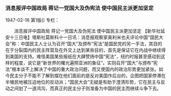 ### 消息报评中国政局  蒋记一党国大及伪宪法  使中国民主派更加坚定

1947-02-16
第1版()
专栏：

　　消息报评中国政局
    蒋记一党国大及伪宪法
    使中国民主派更加坚定
    【新华社延安十三日电】塔斯社莫斯科十一日讯：消息报观察家奥利米也夫评论中国“国民大会”称：中国民主人士认为召开“国大”及颁布“宪法”是国民党的另一手法，其目的在于分裂国内的民主阵营及在外交上达到某些目的，首先是保证它在内战中继续得到美国的支持。难怪美国某些报纸在大肆赞扬中国“宪法”，纽约时报甚至感动到这样的程度，说它是“新世界的曙光遍照亚洲的象征”。实则召开“国大”与颁布“宪法”根本谈不上解决了中国的重大政治问题，而又使国内的政治形势更加紧张。如今民主分子不能不了解到摆在他们面前的是反对美国作后台的，企图把国家停滞在半殖民地被压迫地位的反动派；“国民大会”无疑是有助于澄清形势，它在民主与反动之间划了一道鸿沟，而真正的民主分子则准备为中国的民主而继续斗争下去。
